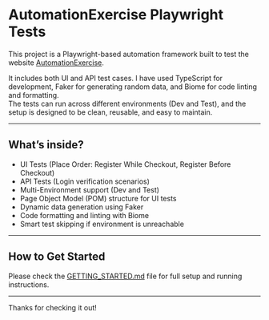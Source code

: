 # AutomationExercise Playwright Tests

This project is a Playwright-based automation framework built to test the website [AutomationExercise](https://automationexercise.com/).

It includes both UI and API test cases. I have used TypeScript for development, Faker for generating random data, and Biome for code linting and formatting.  
The tests can run across different environments (Dev and Test), and the setup is designed to be clean, reusable, and easy to maintain.

---

## What’s inside?

- UI Tests (Place Order: Register While Checkout, Register Before Checkout)
- API Tests (Login verification scenarios)
- Multi-Environment support (Dev and Test)
- Page Object Model (POM) structure for UI tests
- Dynamic data generation using Faker
- Code formatting and linting with Biome
- Smart test skipping if environment is unreachable

---

## How to Get Started

Please check the [GETTING_STARTED.md](./GETTING_STARTED.md) file for full setup and running instructions.

---

Thanks for checking it out! 